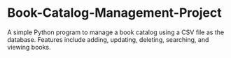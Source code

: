 # Book-Catalog-Management-Project
A simple Python program to manage a book catalog using a CSV file as the database. Features include adding, updating, deleting, searching, and viewing books.
